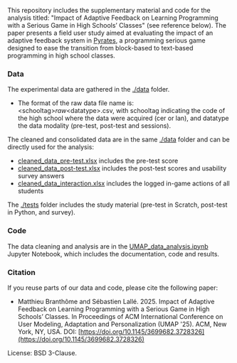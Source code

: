 This repository includes the supplementary material and code for the analysis titled: "Impact of Adaptive Feedback on Learning Programming with a Serious Game in High Schools’ Classes" (see reference below). The paper presents a field user study aimed at evaluating the impact of an adaptive feedback system in [Pyrates](https://py-rates.fr), a programming serious game designed to ease the transition from block-based to text-based programming in high school classes.

### Data
The experimental data are gathered in the [./data](data/) folder.

- The format of the raw data file name is: \<schooltag\>_raw_\<datatype\>.csv, with schooltag indicating the code of the high school where the data were acquired (cer or lan), and datatype the data modality (pre-test, post-test and sessions).

The cleaned and consolidated data are in the same [./data](data/) folder and can be directly used for the analysis:

- [cleaned_data_pre-test.xlsx](data/cleaned_data_pre-test.xlsx) includes the pre-test score
- [cleaned_data_post-test.xlsx](data/cleaned_data_post-test.xlsx) includes the post-test scores and usability survey answers
- [cleaned_data_interaction.xlsx](data/cleaned_data_interaction.xlsx) includes the logged in-game actions of all students

The [./tests](tests/) folder includes the study material (pre-test in Scratch, post-test in Python, and survey).

### Code
The data cleaning and analysis are in the [UMAP_data_analysis.ipynb](UMAP_data_analysis.ipynb) Jupyter Notebook, which includes the documentation, code and results.

### Citation
If you reuse parts of our data and code, please cite the following paper:

- Matthieu Branthôme and Sébastien Lallé. 2025. Impact of Adaptive Feedback on Learning Programming with a Serious Game in High Schools’ Classes. In Proceedings of ACM International Conference on User Modeling, Adaptation
  and Personalization (UMAP '25). ACM, New York, NY, USA. DOI: [https://doi.org/10.1145/3699682.3728326](https://doi.org/10.1145/3699682.3728326)


License: BSD 3-Clause.
